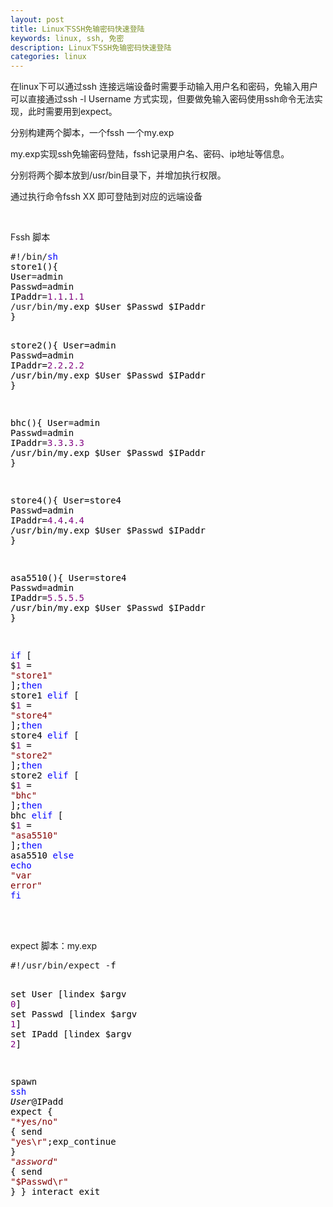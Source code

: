 ```yaml
---
layout: post
title: Linux下SSH免输密码快速登陆
keywords: linux, ssh, 免密
description: Linux下SSH免输密码快速登陆
categories: linux
---
```

在linux下可以通过ssh 连接远端设备时需要手动输入用户名和密码，免输入用户可以直接通过ssh -l Username 方式实现，但要做免输入密码使用ssh命令无法实现，此时需要用到expect。

<p>分别构建两个脚本，一个fssh 一个my.exp</p>
<p>my.exp实现ssh免输密码登陆，fssh记录用户名、密码、ip地址等信息。</p>
<p>分别将两个脚本放到/usr/bin目录下，并增加执行权限。</p>
<p>通过执行命令fssh XX 即可登陆到对应的远端设备</p>
<p>&nbsp;</p>
<p>Fssh 脚本</p>
<div class="cnblogs_code">
<pre>#!/bin/<span style="color: #0000ff;">sh</span><span style="color: #000000;">
store1(){
User</span>=<span style="color: #000000;">admin
Passwd</span>=<span style="color: #000000;">admin
IPaddr</span>=<span style="color: #800080;">1.1</span>.<span style="color: #800080;">1.1</span>
/usr/bin/<span style="color: #000000;">my.exp $User $Passwd $IPaddr
}

store2(){
User</span>=<span style="color: #000000;">admin
Passwd</span>=<span style="color: #000000;">admin
IPaddr</span>=<span style="color: #800080;">2.2</span>.<span style="color: #800080;">2.2</span>
/usr/bin/<span style="color: #000000;">my.exp $User $Passwd $IPaddr
}

bhc(){
User</span>=<span style="color: #000000;">admin
Passwd</span>=<span style="color: #000000;">admin
IPaddr</span>=<span style="color: #800080;">3.3</span>.<span style="color: #800080;">3.3</span>
/usr/bin/<span style="color: #000000;">my.exp $User $Passwd $IPaddr
}

store4(){
User</span>=<span style="color: #000000;">store4
Passwd</span>=<span style="color: #000000;">admin
IPaddr</span>=<span style="color: #800080;">4.4</span>.<span style="color: #800080;">4.4</span>
/usr/bin/<span style="color: #000000;">my.exp $User $Passwd $IPaddr
}


asa5510(){
User</span>=<span style="color: #000000;">store4
Passwd</span>=<span style="color: #000000;">admin
IPaddr</span>=<span style="color: #800080;">5.5</span>.<span style="color: #800080;">5.5</span>
/usr/bin/<span style="color: #000000;">my.exp $User $Passwd $IPaddr
}


</span><span style="color: #0000ff;">if</span> [ $<span style="color: #800080;">1</span> = <span style="color: #800000;">"</span><span style="color: #800000;">store1</span><span style="color: #800000;">"</span> ];<span style="color: #0000ff;">then</span><span style="color: #000000;">
store1
</span><span style="color: #0000ff;">elif</span> [ $<span style="color: #800080;">1</span> = <span style="color: #800000;">"</span><span style="color: #800000;">store4</span><span style="color: #800000;">"</span> ];<span style="color: #0000ff;">then</span><span style="color: #000000;">
store4
</span><span style="color: #0000ff;">elif</span> [ $<span style="color: #800080;">1</span> = <span style="color: #800000;">"</span><span style="color: #800000;">store2</span><span style="color: #800000;">"</span> ];<span style="color: #0000ff;">then</span><span style="color: #000000;">
store2
</span><span style="color: #0000ff;">elif</span> [ $<span style="color: #800080;">1</span> = <span style="color: #800000;">"</span><span style="color: #800000;">bhc</span><span style="color: #800000;">"</span> ];<span style="color: #0000ff;">then</span><span style="color: #000000;">
bhc
</span><span style="color: #0000ff;">elif</span> [ $<span style="color: #800080;">1</span> = <span style="color: #800000;">"</span><span style="color: #800000;">asa5510</span><span style="color: #800000;">"</span> ];<span style="color: #0000ff;">then</span><span style="color: #000000;">
asa5510
</span><span style="color: #0000ff;">else</span>
<span style="color: #0000ff;">echo</span> <span style="color: #800000;">"</span><span style="color: #800000;">var error</span><span style="color: #800000;">"</span>
<span style="color: #0000ff;">fi</span></pre>
</div>
<div class="cnblogs_Highlighter">
<pre class="brush:bash;gutter:true;">　　</pre>
</div>
<p>expect 脚本：my.exp</p>
<div class="cnblogs_code">
<pre>#!/usr/bin/expect -<span style="color: #000000;">f

set User [lindex $argv </span><span style="color: #800080;">0</span><span style="color: #000000;">]
set Passwd [lindex $argv </span><span style="color: #800080;">1</span><span style="color: #000000;">]
set IPadd [lindex $argv </span><span style="color: #800080;">2</span><span style="color: #000000;">]

spawn </span><span style="color: #0000ff;">ssh</span><span style="color: #000000;"> $User@$IPadd
expect {
</span><span style="color: #800000;">"</span><span style="color: #800000;">*yes/no</span><span style="color: #800000;">"</span> { send <span style="color: #800000;">"</span><span style="color: #800000;">yes\r</span><span style="color: #800000;">"</span><span style="color: #000000;">;exp_continue }
</span><span style="color: #800000;">"</span><span style="color: #800000;">*assword*</span><span style="color: #800000;">"</span> { send <span style="color: #800000;">"</span><span style="color: #800000;">$Passwd\r</span><span style="color: #800000;">"</span><span style="color: #000000;"> }
}
interact
exit</span></pre>
</div>
<p>&nbsp;</p>
    
